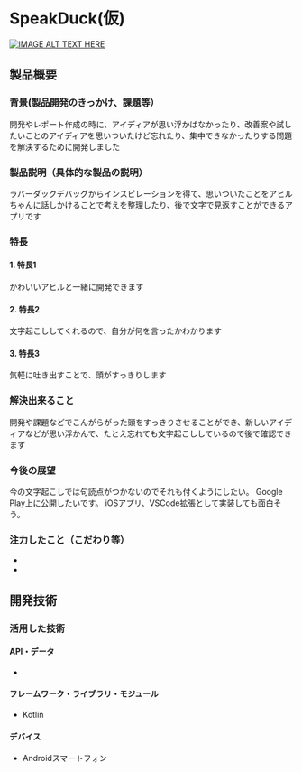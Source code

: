 # SpeakDuck(仮)

[![IMAGE ALT TEXT HERE](https://jphacks.com/wp-content/uploads/2022/08/JPHACKS2022_ogp.jpg)](https://www.youtube.com/watch?v=LUPQFB4QyVo)

## 製品概要
### 背景(製品開発のきっかけ、課題等）
開発やレポート作成の時に、アイディアが思い浮かばなかったり、改善案や試したいことのアイディアを思いついたけど忘れたり、集中できなかったりする問題を解決するために開発しました
### 製品説明（具体的な製品の説明）
ラバーダックデバッグからインスピレーションを得て、思いついたことをアヒルちゃんに話しかけることで考えを整理したり、後で文字で見返すことができるアプリです
### 特長
#### 1. 特長1
かわいいアヒルと一緒に開発できます
#### 2. 特長2
文字起こししてくれるので、自分が何を言ったかわかります
#### 3. 特長3
気軽に吐き出すことで、頭がすっきりします

### 解決出来ること
開発や課題などでこんがらがった頭をすっきりさせることができ、新しいアイディアなどが思い浮かんで、たとえ忘れても文字起こししているので後で確認できます

### 今後の展望
今の文字起こしでは句読点がつかないのでそれも付くようにしたい。
Google Play上に公開したいです。
iOSアプリ、VSCode拡張として実装しても面白そう。

### 注力したこと（こだわり等）
* 
* 

## 開発技術
### 活用した技術
#### API・データ
* 

#### フレームワーク・ライブラリ・モジュール
* Kotlin

#### デバイス
* Androidスマートフォン
